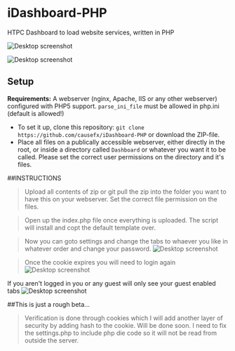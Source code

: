 # iDashboard-PHP
HTPC Dashboard to load website services, written in PHP

![Desktop screenshot](http://i.imgur.com/WgR0WNB.jpg)

![Desktop screenshot](http://i.imgur.com/cs3ClvM.jpg)

## Setup
**Requirements:** A webserver (nginx, Apache, IIS or any other webserver) configured with PHP5 support.
`` parse_ini_file `` must be allowed in php.ini (default is allowed!)
- To set it up, clone this repository:
`` git clone https://github.com/causefx/iDashboard-PHP `` or download the ZIP-file.
- Place all files on a publically accessible webserver, either directly in the root, or inside a directory called ``Dashboard`` or whatever you want it to be called.  Please set the correct user permissions on the directory and it's files.

##INSTRUCTIONS
>Upload all contents of zip or git pull the zip into the folder you want to have this on your webserver.  Set the correct file permission on the files.

>Open up the index.php file once everything is uploaded.  The script will install and copt the default template over.

>Now you can goto settings and change the tabs to whaever you like in whatever order and change your password.
![Desktop screenshot](http://i.imgur.com/aFlJ1fX.jpg)

>Once the cookie expires you will need to login again
![Desktop screenshot](http://i.imgur.com/N6niCtV.jpg)

If you aren't logged in you or any guest will only see your guest enabled tabs
![Desktop screenshot](http://i.imgur.com/Euo24a0.jpg)


##This is just a rough beta...
>Verification is done through cookies which I will add another layer of security by adding hash to the cookie.  Will be done soon.
>I need to fix the settings.php to include php die code so it will not be read from outside the server.

